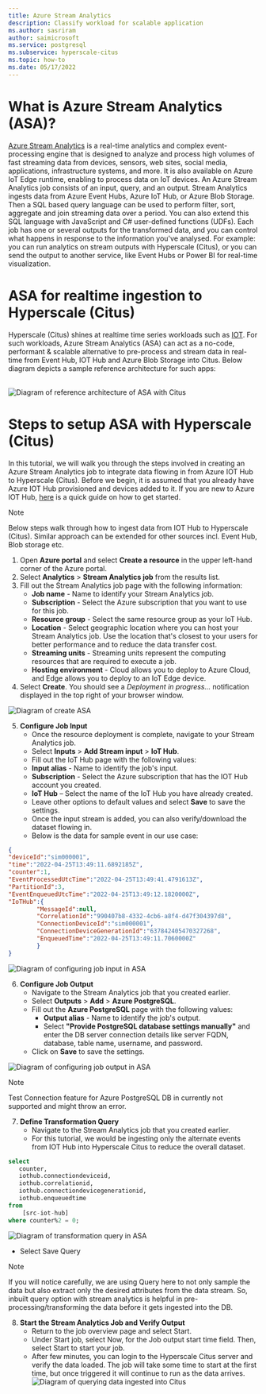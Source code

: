 ```yaml
---
title: Azure Stream Analytics
description: Classify workload for scalable application
ms.author: sasriram
author: saimicrosoft
ms.service: postgresql
ms.subservice: hyperscale-citus
ms.topic: how-to
ms.date: 05/17/2022
---
```


# What is Azure Stream Analytics (ASA)?

[Azure Stream Analytics](https://azure.microsoft.com/services/stream-analytics/#features) is a real-time analytics and complex event-processing engine that is designed to analyze and process high volumes of fast streaming data from devices, sensors, web sites, social media, applications, infrastructure systems, and more. It is also available on Azure IoT Edge runtime, enabling to process data on IoT devices.
An Azure Stream Analytics job consists of an input, query, and an output. Stream Analytics ingests data from Azure Event Hubs, Azure IoT Hub, or Azure Blob Storage.  Then a SQL based query language can be used to perform filter, sort, aggregate and join streaming data over a period. You can also extend this SQL language with JavaScript and C# user-defined functions (UDFs). 
Each job has one or several outputs for the transformed data, and you can control what happens in response to the information you've analysed. For example: you can run analytics on stream outputs with Hyperscale (Citus), or you can send the output to another service, like Event Hubs or Power BI for real-time visualization.

 
 # ASA for realtime ingestion to Hyperscale (Citus)
 
Hyperscale (Citus) shines at realtime time series workloads such as [IOT](howto-build-scalable-apps-model-high-throughput.md). For such workloads, Azure Stream Analytics (ASA) can act as a no-code, performant & scalable alternative to pre-process and stream data in real-time from Event Hub, IOT Hub and Azure Blob Storage into Citus.
Below diagram depicts a sample reference architecture for such apps:<br><br>

![Diagram of reference architecture of ASA with Citus](../media/howto-ingestion/01-ASA-reference-arch.png)

# Steps to setup ASA with Hyperscale (Citus)
In this tutorial, we will walk you through the steps involved in creating an Azure Stream Analytics job to integrate data flowing in from Azure IOT Hub to Hyperscale (Citus).
Before we begin, it is assumed that you already have Azure IOT Hub provisioned and devices added to it. If you are new to Azure IOT Hub, [here](https://docs.microsoft.com/azure/iot-hub/iot-concepts-and-iot-hub) is a quick guide on how to get started.

> [!NOTE]
>
> Below steps walk through how to ingest data from IOT Hub to Hyperscale (Citus). 
> Similar approach can be extended for other sources incl. Event Hub, Blob storage etc.


1. Open **Azure portal** and select **Create a resource** in the upper left-hand corner of the Azure portal.
2. Select **Analytics** > **Stream Analytics job** from the results list.
3. Fill out the Stream Analytics job page with the following information:
   * **Job name** - Name to identify your Stream Analytics job.
   *  **Subscription** - Select the Azure subscription that you want to use for this job.
   *  **Resource group** - Select the same resource group as your IoT Hub.
   *  **Location** - Select geographic location where you can host your Stream Analytics job. Use the location that's closest to your users for better performance and to reduce the data transfer cost.    
   *  **Streaming units** - Streaming units represent the computing resources that are required to execute a job.
   *  **Hosting environment** - Cloud allows you to deploy to Azure Cloud, and Edge allows you to deploy to an IoT Edge device.
4. Select **Create**. You should see a *Deployment in progress...* notification displayed in the top right of your browser window.

![Diagram of create ASA](../media/howto-ingestion/02-ASA-create.png)

5. **Configure Job Input**
   * Once the resource deployment is complete, navigate to your Stream Analytics job. 
   * Select **Inputs** > **Add Stream input** > **IoT Hub**.
   * Fill out the IoT Hub page with the following values:
   * **Input alias** - Name to identify the job's input.
   * **Subscription** - Select the Azure subscription that has the IOT Hub account you created.
   * **IoT Hub** – Select the name of the IoT Hub you have already created.
   * Leave other options to default values and select **Save** to save the settings.
   * Once the input stream is added, you can also verify/download the dataset flowing in. 
   * Below is the data for sample event in our use case:

```json
{
"deviceId":"sim000001",
"time":"2022-04-25T13:49:11.6892185Z",
"counter":1,
"EventProcessedUtcTime":"2022-04-25T13:49:41.4791613Z",
"PartitionId":3,
"EventEnqueuedUtcTime":"2022-04-25T13:49:12.1820000Z",
"IoTHub":{
        "MessageId":null,    
        "CorrelationId":"990407b8-4332-4cb6-a8f4-d47f304397d8",
        "ConnectionDeviceId":"sim000001",
        "ConnectionDeviceGenerationId":"637842405470327268",
        "EnqueuedTime":"2022-04-25T13:49:11.7060000Z"
        }
}
```

![Diagram of configuring job input in ASA](../media/howto-ingestion/03-ASA-input.png)


6. **Configure Job Output**
    * Navigate to the Stream Analytics job that you created earlier.
    * Select **Outputs** > **Add** > **Azure PostgreSQL**.
    * Fill out the **Azure PostgreSQL** page with the following values:
        *    **Output alias** - Name to identify the job's output.
        *    Select **"Provide PostgreSQL database settings manually"** and enter the DB server connection details like server FQDN, database, table name, username, and password.
    * Click on **Save** to save the settings.

![Diagram of configuring job output in ASA](../media/howto-ingestion/04-ASA-output.png)

 
> [!NOTE]
> Test Connection feature for Azure PostgreSQL DB in currently not supported and might throw an error.

7. **Define Transformation Query**
    * Navigate to the Stream Analytics job that you created earlier.
    * For this tutorial, we would be ingesting only the alternate events from IOT Hub into Hyperscale Citus to reduce the overall dataset.
```sql
select
   counter,
   iothub.connectiondeviceid,
   iothub.correlationid,
   iothub.connectiondevicegenerationid,
   iothub.enqueuedtime
from
    [src-iot-hub]
where counter%2 = 0;
```
![Diagram of transformation query in ASA](../media/howto-ingestion/05-ASA-transformation-query.png)
    
* Select Save Query

> [!NOTE]
> If you will notice carefully, we are using Query here to not only sample the data but also extract only the desired attributes from the data stream.
> So, inbuilt query option with stream analytics is helpful in pre-processing/transforming the data before it gets ingested into the DB.

8. **Start the Stream Analytics Job and Verify Output**
    * Return to the job overview page and select Start.
    * Under Start job, select Now, for the Job output start time field. Then, select Start to start your job.
    * After few minutes, you can login to the Hyperscale Citus server and verify the data loaded. The job will take some time to start at the first time, but once triggered it will continue to run as the data arrives.
![Diagram of querying data ingested into Citus](../media/howto-ingestion/06-ASA-postgres-query.png)
